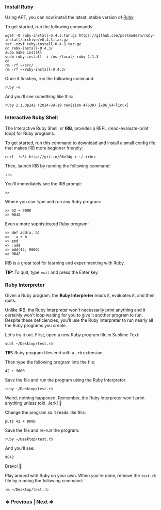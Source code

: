 ### Install Ruby

Using APT, you can now install the latest, stable version of [Ruby](https://www.ruby-lang.org/).

To get started, run the following commands:

```
wget -O ruby-install-0.4.3.tar.gz https://github.com/postmodern/ruby-install/archive/v0.4.3.tar.gz
tar -xzvf ruby-install-0.4.3.tar.gz
cd ruby-install-0.4.3/
sudo make install
sudo ruby-install -i /usr/local/ ruby 2.1.3
cd
rm -rf ~/src/
rm -rf ~/ruby-install-0.4.3/
```

Once it finishes, run the following command:

```
ruby -v
```

And you'll see something like this:

```
ruby 2.1.3p242 (2014-09-19 revision 47630) [x86_64-linux]
```

### Interactive Ruby Shell

The Interactive Ruby Shell, or **IRB**, provides a REPL (read-evaluate-print loop) for Ruby programs.

To get started, run this command to download and install a small config file that makes IRB more beginner friendly:

```
curl -fsSL http://git.io/G6oJ4g > ~/.irbrc
```

Then, launch IRB by running the following command:

```
irb
```

You'll immediately see the IRB prompt:

```
>>
```

Where you can type and run any Ruby program:

```
>> 42 + 9000
=> 9042
```

Even a more sophisticated Ruby program:

```
>> def add(a, b)
>>   a + b
>> end
=> :add
>> add(42, 9000)
=> 9042
```

IRB is a great tool for learning and experimenting with Ruby.

**TIP:** To quit, type `exit` and press the Enter key.


### Ruby Interpreter

Given a Ruby program, the **Ruby Interpreter** reads it, evaluates it, and then quits.

Unlike IRB, the Ruby Interpreter won't necessarily print anything and it certainly won't loop waiting for you to give it another program to run. Despite these deficiencies, you'll use the Ruby Interpreter to run nearly all the Ruby programs you create.

Let's try it out. First, open a new Ruby program file in Sublime Text:

```
subl ~/Desktop/test.rb
```

**TIP:** Ruby program files end with a `.rb` extension.

Then type the following program into the file:

```
42 + 9000
```

Save the file and run the program using the Ruby Interpreter:

```
ruby ~/Desktop/test.rb
```

Weird, nothing happened. Remember, the Ruby Interpreter won't print anything unless told. Jerk! :triumph:

Change the program so it reads like this:

```
puts 42 + 9000
```

Save the file and re-run the program:

```
ruby ~/Desktop/test.rb
```

And you'll see:

```
9042
```

Bravo! :tada:

Play around with Ruby on your own. When you're done, remove the `test.rb` file by running the following command:

```
rm ~/Desktop/test.rb
```


### [⇐ Previous](4_sublime_text.md) | [Next ⇒](6_git.md)

